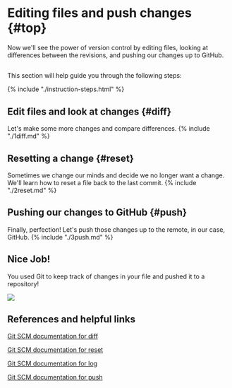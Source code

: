 # Editing files and push changes {#top}
Now we'll see the power of version control by editing files, looking at differences between the revisions, and pushing our changes up to GitHub.

<!-- trick markdown to give me a little space between these two sections of text -->
## 

This section will help guide you through the following steps:

{% include "./instruction-steps.html" %}

## Edit files and look at changes {#diff} <span class="navigate-top"><a href="#top" title="Take me to the top of page"><i class="fa fa-chevron-circle-up" aria-hidden="true"></i></a></span>
Let's make some more changes and compare differences.
{% include "./1diff.md" %}

## Resetting a change {#reset} <span class="navigate-top"><a href="#top" title="Take me to the top of page"><i class="fa fa-chevron-circle-up" aria-hidden="true"></i></a></span>
Sometimes we change our minds and decide we no longer want a change. We'll learn how to reset a file back to the last commit. 
{% include "./2reset.md" %}

## Pushing our changes to GitHub {#push} <span class="navigate-top"><a href="#top" title="Take me to the top of page"><i class="fa fa-chevron-circle-up" aria-hidden="true"></i></a></span>
Finally, perfection! Let's push those changes up to the remote, in our case, GitHub.
{% include "./3push.md" %}

## Nice Job!
You used Git to keep track of changes in your file and pushed it to a repository!

![](https://media.giphy.com/media/ivQ6Otsxv8y5O/giphy.gif)

<!-- trick markdown to give me a little space between these two sections of text -->
## 

## References and helpful links <span class="navigate-top"><a href="#top" title="Take me to the top of page"><i class="fa fa-chevron-circle-up" aria-hidden="true"></i></a></span>
[Git SCM documentation for diff](https://git-scm.com/docs/git-diff)

[Git SCM documentation for reset](https://git-scm.com/docs/git-reset)

[Git SCM documentation for log](https://git-scm.com/docs/git-log)

[Git SCM documentation for push](https://git-scm.com/docs/git-push)

